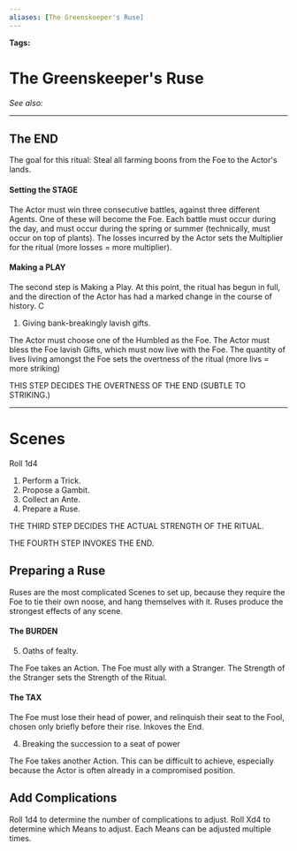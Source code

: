 ```yaml
---
aliases: [The Greenskeeper's Ruse]
---
```


**Tags:** 
# The Greenskeeper's Ruse
*See also:* 
___
## The END 
The goal for this ritual:
Steal all farming boons from the Foe to the Actor's lands.

#### Setting the STAGE
The Actor must win three consecutive battles, against three different Agents. One of these will become the Foe. Each battle must occur during the day, and must occur during the spring or summer (technically, must occur on top of plants). The losses incurred by the Actor sets the Multiplier for the ritual (more losses = more multiplier).

#### Making a PLAY
The second step is Making a Play. At this point, the ritual has begun in full, and the direction of the Actor has had a marked change in the course of history.
C

1. Giving bank-breakingly lavish gifts.

The Actor must choose one of the Humbled as the Foe. The Actor must bless the Foe lavish Gifts, which must now live with the Foe. The quantity of lives living amongst the Foe sets the overtness of the ritual (more livs = more striking)


THIS STEP DECIDES THE OVERTNESS OF THE END (SUBTLE TO STRIKING.)

---
# Scenes
Roll 1d4
1. Perform a Trick.
2. Propose a Gambit.
3. Collect an Ante.
4. Prepare a Ruse.

THE THIRD STEP DECIDES THE ACTUAL STRENGTH OF THE RITUAL.

THE FOURTH STEP INVOKES THE END.

## Preparing a Ruse
Ruses are the most complicated Scenes to set up, because they require the Foe to tie their own noose, and hang themselves with it. Ruses produce the strongest effects of any scene.
#### The BURDEN

5. Oaths of fealty.

The Foe takes an Action. The Foe must ally with a Stranger. The Strength of the Stranger sets the Strength of the Ritual.


#### The TAX
The Foe must lose their head of power, and relinquish their seat to the Fool, chosen only briefly before their rise. Inkoves the End.


4. Breaking the succession to a seat of power

The Foe takes another Action. This can be difficult to achieve, especially because the Actor is often already in a compromised position.


## Add Complications
Roll 1d4 to determine the number of complications to adjust.
Roll Xd4 to determine which Means to adjust. Each Means can be adjusted multiple times.